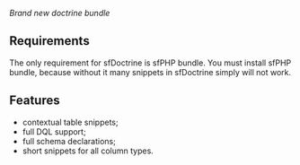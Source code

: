 _Brand new doctrine bundle_

Requirements
------------------
The only requirement for sfDoctrine is sfPHP bundle. You must install sfPHP bundle, because without it many snippets in sfDoctrine simply will not work.

Features
------------------

- contextual table snippets;
- full DQL support;
- full schema declarations;
- short snippets for all column types.